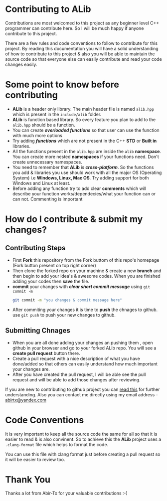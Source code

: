 # Contributing to ALib
Contributions are most welcomed to this project as any beginner level C++ programmer can contribute here. So I will be much happy if anyone contribute to this project.

There are a few rules and code conventions to follow to contribute for this project. By reading this documentation you will have a solid understanding of how to contribute to this project & also you will be able to maintain the source code so that everyone else can easily contribute and read your code changes easily.


# Some point to know before contributing

- **ALib** is a header only library. The main header file is named ```alib.hpp``` which is present in the ```include/alib``` folder. 
- **ALib** is function based library. So every feature you plan to add to the ```alib.hpp``` should be a function.
- You can create ***overloaded functions*** so that user can use the function with much more options
- Try adding ***functions*** which are not present in the C++ **STD** or **Built in** libraries.
- All the functions present in the ```alib.hpp``` are inside the ```alib``` **namespace**. You can create more nested **namespaces** if your functions need. Don't create unnecessary namespaces.
- You need to remember that **ALib** is ***cross-platform***. So the functions you add & libraries you use should work with all the major OS (Operating System) i.e **Windows, Linux, Mac OS**. Try adding support for both Windows and Linux at least.
- Before adding any function try to add clear **comments** which will describe your function works/dependecies/what your function can or can not. Commenting is important


# How do I contribute & submit my changes?

## Contributing Steps

- First **Fork** this repository from the Fork buttom of this repo's homepage (Fork button present on top right corner)
- Then clone the forked repo on your machine & create a new **branch** and then begin to add your idea's & awesome codes. When you are finished adding your codes then **save** the file.
- **commit** your changes with ***clear short commit message*** using ```git commit -m```
    ```bash
    git commit -m "you changes & commit message here"
    ```
- After commiting your changes it is time to **push** the chnages to github. use ```git push``` to push your new changes to github.

## Submitting Chnages

- When you are all done adding your changes an pushing them , open github in your browser and go to your forked ALib repo. You will see a **create pull request** button there.
- Create a pull request with a nice description of what you have done/added so that others can easily understand how much important your changes are. 
- After you have created the pull request, I will be able see the pull request and will be able to add those changes after reviewing.


If you are new to contributing to github project you can [read this](https://gist.github.com/MarcDiethelm/7303312#file-contributing-md) for further understanding. Also you can contact me directly using my email address - abirtx@yandex.com

# Code Conventions

It is very important to keep all the source code the same for all so that it is easier to read & is also convinent. So to achieve this the **ALib** project uses a ```.clang-format``` file which helps to format the code. 

You can use this file with clang format just before creating a pull request so it will be easier to review too.

# Thank You
Thanks a lot from Abir-Tx for your valuable contributions :-)